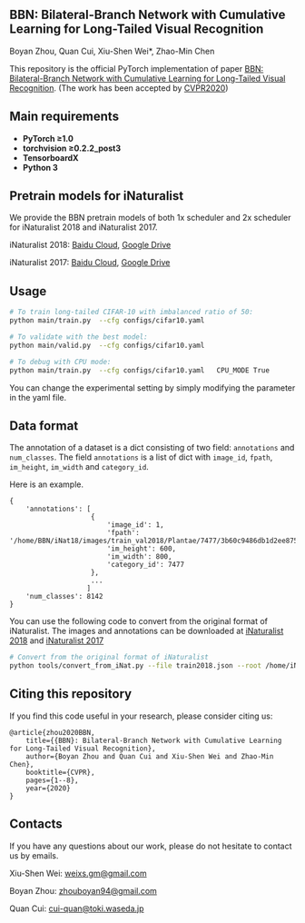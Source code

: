 ## BBN: Bilateral-Branch Network with Cumulative Learning for Long-Tailed Visual Recognition
Boyan Zhou, Quan Cui, Xiu-Shen Wei*, Zhao-Min Chen

This repository is the official PyTorch implementation of paper [BBN: Bilateral-Branch Network with Cumulative Learning for Long-Tailed Visual Recognition](https://arxiv.org/abs/1912.02413). (The work has been accepted by [CVPR2020](http://cvpr2020.thecvf.com/))

## Main requirements

  * **PyTorch ≥1.0**
  * **torchvision ≥0.2.2_post3**
  * **TensorboardX**
  * **Python 3**

## Pretrain models for iNaturalist

We provide the BBN pretrain models of both 1x scheduler and 2x scheduler for iNaturalist 2018 and iNaturalist 2017.

iNaturalist 2018: [Baidu Cloud](https://pan.baidu.com/s/1olDppTptZ5HYWsgQsMCPLQ), [Google Drive](https://drive.google.com/open?id=1B9ZEfMHqE-KQRKX6nQLQRm8ErFrnHaoE)

iNaturalist 2017: [Baidu Cloud](https://pan.baidu.com/s/1soxsHKKblhapew_wuEdKPQ), [Google Drive](https://drive.google.com/open?id=1yHme1iFQy-Lz_11yZJPlNd9bO_YPKlEU)

## Usage
```bash
# To train long-tailed CIFAR-10 with imbalanced ratio of 50:
python main/train.py  --cfg configs/cifar10.yaml     

# To validate with the best model:
python main/valid.py  --cfg configs/cifar10.yaml

# To debug with CPU mode:
python main/train.py  --cfg configs/cifar10.yaml   CPU_MODE True
```

You can change the experimental setting by simply modifying the parameter in the yaml file.

## Data format

The annotation of a dataset is a dict consisting of two field: `annotations` and `num_classes`.
The field `annotations` is a list of dict with
`image_id`, `fpath`, `im_height`, `im_width` and `category_id`.

Here is an example.
```
{
    'annotations': [
                    {
                        'image_id': 1,
                        'fpath': '/home/BBN/iNat18/images/train_val2018/Plantae/7477/3b60c9486db1d2ee875f11a669fbde4a.jpg',
                        'im_height': 600,
                        'im_width': 800,
                        'category_id': 7477
                    },
                    ...
                   ]
    'num_classes': 8142
}
```
You can use the following code to convert from the original format of iNaturalist. 
The images and annotations can be downloaded at [iNaturalist 2018](https://github.com/visipedia/inat_comp/blob/master/2018/README.md) and [iNaturalist 2017](https://github.com/visipedia/inat_comp/blob/master/2017/README.md)

```bash
# Convert from the original format of iNaturalist
python tools/convert_from_iNat.py --file train2018.json --root /home/iNat18/images --sp /home/BBN/jsons
```


## Citing this repository
If you find this code useful in your research, please consider citing us:
```
@article{zhou2020BBN,
	title={{BBN}: Bilateral-Branch Network with Cumulative Learning for Long-Tailed Visual Recognition},
	author={Boyan Zhou and Quan Cui and Xiu-Shen Wei and Zhao-Min Chen},
	booktitle={CVPR},
	pages={1--8},
	year={2020}
}
```

## Contacts
If you have any questions about our work, please do not hesitate to contact us by emails.

Xiu-Shen Wei: weixs.gm@gmail.com

Boyan Zhou: zhouboyan94@gmail.com

Quan Cui: cui-quan@toki.waseda.jp
